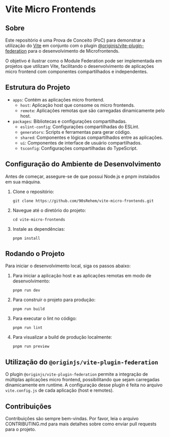 
# Vite Micro Frontends

## Sobre

Este repositório é uma Prova de Conceito (PoC) para demonstrar a utilização do [Vite](https://vitejs.dev/) em conjunto com o plugin [@originjs/vite-plugin-federation](https://github.com/originjs/vite-plugin-federation) para o desenvolvimento de Microfrontends.

O objetivo é ilustrar como o Module Federation pode ser implementada em projetos que utilizam Vite, facilitando o desenvolvimento de aplicações micro frontend com componentes compartilhados e independentes.

## Estrutura do Projeto

- `apps`: Contém as aplicações micro frontend.
    - `host`: Aplicação host que consome os micro frontends.
    - `remote`: Aplicações remotas que são carregadas dinamicamente pelo host.
- `packages`: Bibliotecas e configurações compartilhadas.
    - `eslint-config`: Configurações compartilhadas do ESLint.
    - `generators`: Scripts e ferramentas para gerar código.
    - `shared`: Componentes e lógicas compartilhados entre as aplicações.
    - `ui`: Componentes de interface de usuário compartilhados.
    - `tsconfig`: Configurações compartilhadas do TypeScript.

## Configuração do Ambiente de Desenvolvimento

Antes de começar, assegure-se de que possui Node.js e pnpm instalados em sua máquina.

1. Clone o repositório:
   ```
   git clone https://github.com/90sRehem/vite-micro-frontends.git
   ```
2. Navegue até o diretório do projeto:
   ```
   cd vite-micro-frontends
   ```
3. Instale as dependências:
   ```
   pnpm install
   ```

## Rodando o Projeto

Para iniciar o desenvolvimento local, siga os passos abaixo:

1. Para iniciar a aplicação host e as aplicações remotas em modo de desenvolvimento:
   ```
   pnpm run dev
   ```
2. Para construir o projeto para produção:
   ```
   pnpm run build
   ```
3. Para executar o lint no código:
   ```
   pnpm run lint
   ```
4. Para visualizar a build de produção localmente:
   ```
   pnpm run preview
   ```

## Utilização do `@originjs/vite-plugin-federation`

O plugin `@originjs/vite-plugin-federation` permite a integração de múltiplas aplicações micro frontend, possibilitando que sejam carregadas dinamicamente em runtime. A configuração desse plugin é feita no arquivo `vite.config.js` de cada aplicação (host e remotes).

## Contribuições

Contribuições são sempre bem-vindas. Por favor, leia o arquivo CONTRIBUTING.md para mais detalhes sobre como enviar pull requests para o projeto.